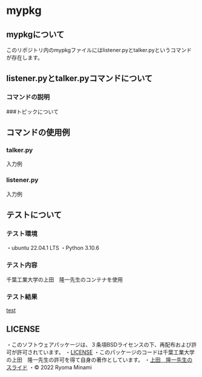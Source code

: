 # mypkg

## mypkgについて

このリポジトリ内のmypkgファイルにはlistener.pyとtalker.pyというコマンドが存在します。

## listener.pyとtalker.pyコマンドについて

### コマンドの説明

###トピックについて

## コマンドの使用例

### talker.py
入力例

### listener.py
入力例


## テストについて

### テスト環境
・ubuntu 22.04.1 LTS
・Python 3.10.6

### テスト内容
千葉工業大学の上田　隆一先生のコンテナを使用

### テスト結果
[test](https://github.com/RyomaMinami/mypkg/actions/workflows/test.yml/badge.svg)

## LICENSE
・このソフトウェアパッケージは、３条項BSDライセンスの下、再配布および許可が許可されています。
・[LICENSE](https://github.com/RyomaMinami/mypkg/LICENSE)
・このパッケージのコードは千葉工業大学の上田　隆一先生の許可を得て自身の著作としています。
・[上田　隆一先生のスライド](https://github.com/ryuichiueda/my_slides/tree/master/robosys_2022)
・© 2022 Ryoma Minami




　

